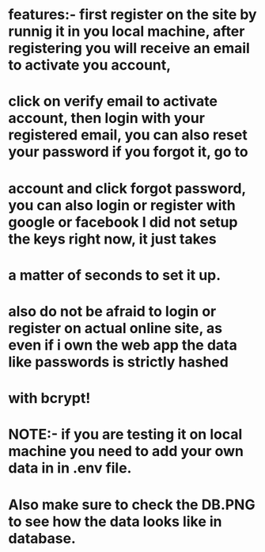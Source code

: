 # features:- first register on the site by runnig it in you local machine, after registering you will receive an email to activate you account,

# click on verify email to activate account, then login with your registered email, you can also reset your password if you forgot it, go to

# account and click forgot password, you can also login or register with google or facebook I did not setup the keys right now, it just takes

# a matter of seconds to set it up.

# also do not be afraid to login or register on actual online site, as even if i own the web app the data like passwords is strictly hashed

# with bcrypt!

# NOTE:- if you are testing it on local machine you need to add your own data in in .env file.

# Also make sure to check the DB.PNG to see how the data looks like in database.
